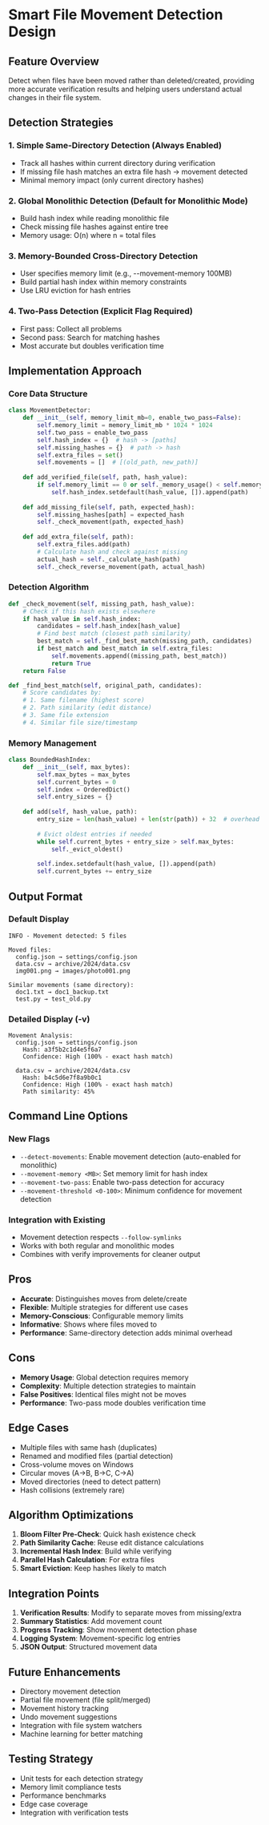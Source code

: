 # Smart File Movement Detection Design

## Feature Overview
Detect when files have been moved rather than deleted/created, providing more accurate verification results and helping users understand actual changes in their file system.

## Detection Strategies

### 1. Simple Same-Directory Detection (Always Enabled)
- Track all hashes within current directory during verification
- If missing file hash matches an extra file hash → movement detected
- Minimal memory impact (only current directory hashes)

### 2. Global Monolithic Detection (Default for Monolithic Mode)
- Build hash index while reading monolithic file
- Check missing file hashes against entire tree
- Memory usage: O(n) where n = total files

### 3. Memory-Bounded Cross-Directory Detection
- User specifies memory limit (e.g., --movement-memory 100MB)
- Build partial hash index within memory constraints
- Use LRU eviction for hash entries

### 4. Two-Pass Detection (Explicit Flag Required)
- First pass: Collect all problems
- Second pass: Search for matching hashes
- Most accurate but doubles verification time

## Implementation Approach

### Core Data Structure
```python
class MovementDetector:
    def __init__(self, memory_limit_mb=0, enable_two_pass=False):
        self.memory_limit = memory_limit_mb * 1024 * 1024
        self.two_pass = enable_two_pass
        self.hash_index = {}  # hash -> [paths]
        self.missing_hashes = {}  # path -> hash
        self.extra_files = set()
        self.movements = []  # [(old_path, new_path)]
        
    def add_verified_file(self, path, hash_value):
        if self.memory_limit == 0 or self._memory_usage() < self.memory_limit:
            self.hash_index.setdefault(hash_value, []).append(path)
    
    def add_missing_file(self, path, expected_hash):
        self.missing_hashes[path] = expected_hash
        self._check_movement(path, expected_hash)
    
    def add_extra_file(self, path):
        self.extra_files.add(path)
        # Calculate hash and check against missing
        actual_hash = self._calculate_hash(path)
        self._check_reverse_movement(path, actual_hash)
```

### Detection Algorithm
```python
def _check_movement(self, missing_path, hash_value):
    # Check if this hash exists elsewhere
    if hash_value in self.hash_index:
        candidates = self.hash_index[hash_value]
        # Find best match (closest path similarity)
        best_match = self._find_best_match(missing_path, candidates)
        if best_match and best_match in self.extra_files:
            self.movements.append((missing_path, best_match))
            return True
    return False

def _find_best_match(self, original_path, candidates):
    # Score candidates by:
    # 1. Same filename (highest score)
    # 2. Path similarity (edit distance)
    # 3. Same file extension
    # 4. Similar file size/timestamp
```

### Memory Management
```python
class BoundedHashIndex:
    def __init__(self, max_bytes):
        self.max_bytes = max_bytes
        self.current_bytes = 0
        self.index = OrderedDict()
        self.entry_sizes = {}
    
    def add(self, hash_value, path):
        entry_size = len(hash_value) + len(str(path)) + 32  # overhead
        
        # Evict oldest entries if needed
        while self.current_bytes + entry_size > self.max_bytes:
            self._evict_oldest()
        
        self.index.setdefault(hash_value, []).append(path)
        self.current_bytes += entry_size
```

## Output Format

### Default Display
```
INFO - Movement detected: 5 files

Moved files:
  config.json → settings/config.json
  data.csv → archive/2024/data.csv
  img001.png → images/photo001.png
  
Similar movements (same directory):
  doc1.txt → doc1_backup.txt
  test.py → test_old.py
```

### Detailed Display (-v)
```
Movement Analysis:
  config.json → settings/config.json
    Hash: a3f5b2c1d4e5f6a7
    Confidence: High (100% - exact hash match)
    
  data.csv → archive/2024/data.csv  
    Hash: b4c5d6e7f8a9b0c1
    Confidence: High (100% - exact hash match)
    Path similarity: 45%
```

## Command Line Options

### New Flags
- `--detect-movements`: Enable movement detection (auto-enabled for monolithic)
- `--movement-memory <MB>`: Set memory limit for hash index
- `--movement-two-pass`: Enable two-pass detection for accuracy
- `--movement-threshold <0-100>`: Minimum confidence for movement detection

### Integration with Existing
- Movement detection respects `--follow-symlinks`
- Works with both regular and monolithic modes
- Combines with verify improvements for cleaner output

## Pros
- **Accurate**: Distinguishes moves from delete/create
- **Flexible**: Multiple strategies for different use cases
- **Memory-Conscious**: Configurable memory limits
- **Informative**: Shows where files moved to
- **Performance**: Same-directory detection adds minimal overhead

## Cons
- **Memory Usage**: Global detection requires memory
- **Complexity**: Multiple detection strategies to maintain
- **False Positives**: Identical files might not be moves
- **Performance**: Two-pass mode doubles verification time

## Edge Cases
- Multiple files with same hash (duplicates)
- Renamed and modified files (partial detection)
- Cross-volume moves on Windows
- Circular moves (A→B, B→C, C→A)
- Moved directories (need to detect pattern)
- Hash collisions (extremely rare)

## Algorithm Optimizations
1. **Bloom Filter Pre-Check**: Quick hash existence check
2. **Path Similarity Cache**: Reuse edit distance calculations
3. **Incremental Hash Index**: Build while verifying
4. **Parallel Hash Calculation**: For extra files
5. **Smart Eviction**: Keep hashes likely to match

## Integration Points
1. **Verification Results**: Modify to separate moves from missing/extra
2. **Summary Statistics**: Add movement count
3. **Progress Tracking**: Show movement detection phase
4. **Logging System**: Movement-specific log entries
5. **JSON Output**: Structured movement data

## Future Enhancements
- Directory movement detection
- Partial file movement (file split/merged)
- Movement history tracking
- Undo movement suggestions
- Integration with file system watchers
- Machine learning for better matching

## Testing Strategy
- Unit tests for each detection strategy
- Memory limit compliance tests
- Performance benchmarks
- Edge case coverage
- Integration with verification tests